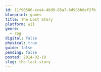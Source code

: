 ```yaml
---
id: 11f90586-ece4-48d9-85a7-6d986b6ef2fb
blueprint: games
title: The Last Story
platform: wii
genre:
  - rpg
digital: false
physical: true
guide: false
pending: false
posted: 2014-02-10
slug: the-last-story
---
```

